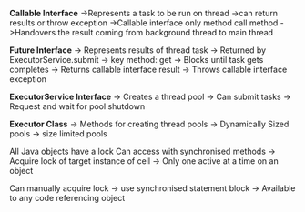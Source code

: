 **Callable Interface**
->Represents a task to be run on thread
->can return results or throw exception
->Callable interface only method call method
->Handovers the result coming from background thread to main thread

**__Future Interface__**
-> Represents results of thread task
-> Returned by ExecutorService.submit
-> key method: get
   -> Blocks until task gets completes
   -> Returns callable interface result
   -> Throws callable interface exception

**ExecutorService Interface**
-> Creates a thread pool
-> Can submit tasks
-> Request and wait for pool shutdown

**Executor Class**
-> Methods for creating thread pools
-> Dynamically Sized pools
-> size limited pools

All Java objects have a lock
Can access with synchronised methods
-> Acquire lock of target instance of cell
-> Only one active at a time on an object

Can manually acquire lock
-> use synchronised statement block
-> Available to any code referencing object



